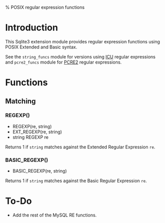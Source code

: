 % POSIX regular expression functions

Introduction
============

This Sqlite3 extension module provides regular expression functions
using POSIX Extended and Basic syntax.

See the `string_funcs` module for versions using [ICU] regular
expressions and `pcre2_funcs` module for [PCRE2] regular expressions.

[PCRE2]: https://www.pcre.org
[ICU]: http://site.icu-project.org

Functions
=========

Matching
--------

### REGEXP()

* REGEXP(re, string)
* EXT_REGEXP(re, string)
* string REGEXP re

Returns 1 if `string` matches against the Extended Regular Expression `re`. 

### BASIC_REGEXP()

* BASIC_REGEXP(re, string)

Returns 1 if `string` matches against the Basic Regular Expression `re`.

To-Do
=====

* Add the rest of the MySQL RE functions.
